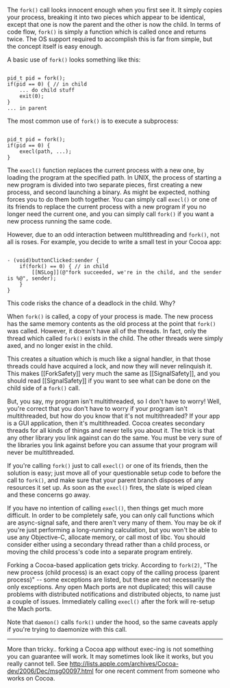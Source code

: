 

The <code>fork()</code> call looks innocent enough when you first see it. It simply copies your process, breaking it into two pieces which appear to be identical, except that one is now the parent and the other is now the child. In terms of code flow, <code>fork()</code> is simply a function which is called once and returns twice. The OS support required to accomplish this is far from simple, but the concept itself is easy enough.

A basic use of <code>fork()</code> looks something like this:

<code>
pid_t pid = fork();
if(pid == 0) { // in child
    ... do child stuff
    exit(0);
}
... in parent
</code>

The most common use of <code>fork()</code> is to execute a subprocess:

<code>
pid_t pid = fork();
if(pid == 0) {
    execl(path, ...);
}
</code>

The <code>execl()</code> function replaces the current process with a new one, by loading the program at the specified path. In UNIX, the process of starting a new program is divided into two separate pieces, first creating a new process, and second launching a binary. As might be expected, nothing forces you to do them both together. You can simply call <code>execl()</code> or one of its friends to replace the current process with a new program if you no longer need the current one, and you can simply call <code>fork()</code> if you want a new process running the same code.

However, due to an odd interaction between multithreading and <code>fork()</code>, not all is roses. For example, you decide to write a small test in your Cocoa app:

<code>
- (void)buttonClicked:sender {
    if(fork() == 0) { // in child
        [[NSLog]](@"fork succeeded, we're in the child, and the sender is %@", sender);
    }
}
</code>

This code risks the chance of a deadlock in the child. Why?

When <code>fork()</code> is called, a copy of your process is made. The new process has the same memory contents as the old process at the point that <code>fork()</code> was called. However, it doesn't have all of the threads. In fact, only the thread which called <code>fork()</code> exists in the child. The other threads were simply axed, and no longer exist in the child.

This creates a situation which is much like a signal handler, in that those threads could have acquired a lock, and now they will never relinquish it. This makes [[ForkSafety]] very much the same as [[SignalSafety]], and you should read [[SignalSafety]] if you want to see what can be done on the child side of a <code>fork()</code> call.

But, you say, my program isn't multithreaded, so I don't have to worry! Well, you're correct that you don't have to worry if your program isn't multithreaded, but how do you know that it's not multithreaded? If your app is a GUI application, then it's multithreaded. Cocoa creates secondary threads for all kinds of things and never tells you about it. The trick is that any other library you link against can do the same. You must be very sure of the libraries you link against before you can assume that your program will never be multithreaded.

If you're calling <code>fork()</code> just to call <code>execl()</code> or one of its friends, then the solution is easy; just move all of your questionable setup code to before the call to <code>fork()</code>, and make sure that your parent branch disposes of any resources it set up. As soon as the <code>execl()</code> fires, the slate is wiped clean and these concerns go away.

If you have no intention of calling <code>execl()</code>, then things get much more difficult. In order to be completely safe, you can only call functions which are async-signal safe, and there aren't very many of them. You may be ok if you're just performing a long-running calculation, but you won't be able to use any Objective-C, allocate memory, or call most of libc. You should consider either using a secondary thread rather than a child process, or moving the child process's code into a separate program entirely.

Forking a Cocoa-based application gets tricky. According to <code>fork(2)</code>, "The new process (child process) is an exact copy of the calling process (parent process)" -- some exceptions are listed, but these are not necessarily the only exceptions.  Any open Mach ports are not duplicated; this will cause problems with distributed notifications and distributed objects, to name just a couple of issues.  Immediately calling <code>execl()</code> after the fork will re-setup the Mach ports.

Note that <code>daemon()</code> calls <code>fork()</code> under the hood, so the same caveats apply if you're trying to daemonize with this call.

----

More than tricky.. forking a Cocoa app without exec-ing is not something you can guarantee will work.  It may sometimes look like it works, but you really cannot tell.  See http://lists.apple.com/archives/Cocoa-dev/2006/Dec/msg00097.html for one recent comment from someone who works on Cocoa.